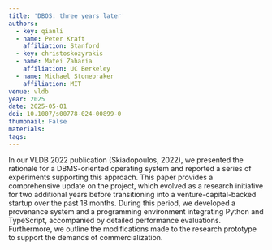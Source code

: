 ```yaml
---
title: 'DBOS: three years later'
authors:
  - key: qianli
  - name: Peter Kraft
    affiliation: Stanford
  - key: christoskozyrakis
  - name: Matei Zaharia
    affiliation: UC Berkeley
  - name: Michael Stonebraker
    affiliation: MIT
venue: vldb
year: 2025
date: 2025-05-01
doi: 10.1007/s00778-024-00899-0
thumbnail: False
materials:
tags:
---
```

In our VLDB 2022 publication (Skiadopoulos, 2022), we presented the rationale for a DBMS-oriented operating system and reported a series of experiments supporting this approach. This paper provides a comprehensive update on the project, which evolved as a research initiative for two additional years before transitioning into a venture-capital-backed startup over the past 18 months. During this period, we developed a provenance system and a programming environment integrating Python and TypeScript, accompanied by detailed performance evaluations. Furthermore, we outline the modifications made to the research prototype to support the demands of commercialization.
